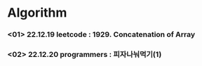 # Algorithm

### <01> 22.12.19 leetcode : 1929. Concatenation of Array
### <02> 22.12.20 programmers : 피자나눠먹기(1)

